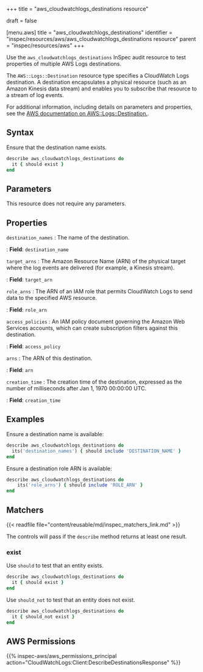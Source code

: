 +++
title = "aws_cloudwatchlogs_destinations resource"

draft = false


[menu.aws]
title = "aws_cloudwatchlogs_destinations"
identifier = "inspec/resources/aws/aws_cloudwatchlogs_destinations resource"
parent = "inspec/resources/aws"
+++

Use the `aws_cloudwatchlogs_destinations` InSpec audit resource to test properties of multiple AWS Logs destinations.

The `AWS::Logs::Destination` resource type specifies a CloudWatch Logs destination. A destination encapsulates a physical resource (such as an Amazon Kinesis data stream) and enables you to subscribe that resource to a stream of log events.

For additional information, including details on parameters and properties, see the [AWS documentation on AWS::Logs::Destination.](https://docs.aws.amazon.com/AWSCloudFormation/latest/UserGuide/aws-resource-logs-destination.html).

## Syntax

Ensure that the destination name exists.

```ruby
describe aws_cloudwatchlogs_destinations do
  it { should exist }
end
```

## Parameters

This resource does not require any parameters.

## Properties

`destination_names`
: The name of the destination.

: **Field**: `destination_name`

`target_arns`
: The Amazon Resource Name (ARN) of the physical target where the log events are delivered (for example, a Kinesis stream).

: **Field**: `target_arn`

`role_arns`
: The ARN of an IAM role that permits CloudWatch Logs to send data to the specified AWS resource.

: **Field**: `role_arn`

`access_policies`
: An IAM policy document governing the Amazon Web Services accounts, which can create subscription filters against this destination.

: **Field**: `access_policy`

`arns`
: The ARN of this destination.

: **Field**: `arn`

`creation_time`
: The creation time of the destination, expressed as the number of milliseconds after Jan 1, 1970 00:00:00 UTC.

: **Field**: `creation_time`

## Examples

Ensure a destination name is available:

```ruby
describe aws_cloudwatchlogs_destinations do
  its('destination_names') { should include 'DESTINATION_NAME' }
end
```

Ensure a destination role ARN is available:

```ruby
describe aws_cloudwatchlogs_destinations do
    its('role_arns') { should include 'ROLE_ARN' }
end
```

## Matchers

{{< readfile file="content/reusable/md/inspec_matchers_link.md" >}}

The controls will pass if the `describe` method returns at least one result.

### exist

Use `should` to test that an entity exists.

```ruby
describe aws_cloudwatchlogs_destinations do
  it { should exist }
end
```

Use `should_not` to test that an entity does not exist.

```ruby
describe aws_cloudwatchlogs_destinations do
  it { should_not exist }
end
```

## AWS Permissions

{{% inspec-aws/aws_permissions_principal action="CloudWatchLogs:Client:DescribeDestinationsResponse" %}}
